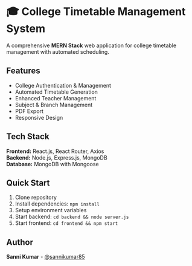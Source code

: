 # 🎓 College Timetable Management System

A comprehensive **MERN Stack** web application for college timetable management with automated scheduling.

## Features
- College Authentication & Management
- Automated Timetable Generation
- Enhanced Teacher Management
- Subject & Branch Management
- PDF Export
- Responsive Design

## Tech Stack
**Frontend:** React.js, React Router, Axios  
**Backend:** Node.js, Express.js, MongoDB  
**Database:** MongoDB with Mongoose

## Quick Start
1. Clone repository
2. Install dependencies: `npm install`
3. Setup environment variables
4. Start backend: `cd backend && node server.js`
5. Start frontend: `cd frontend && npm start`

## Author
**Sanni Kumar** - [@sannikumar85](https://github.com/sannikumar85)
